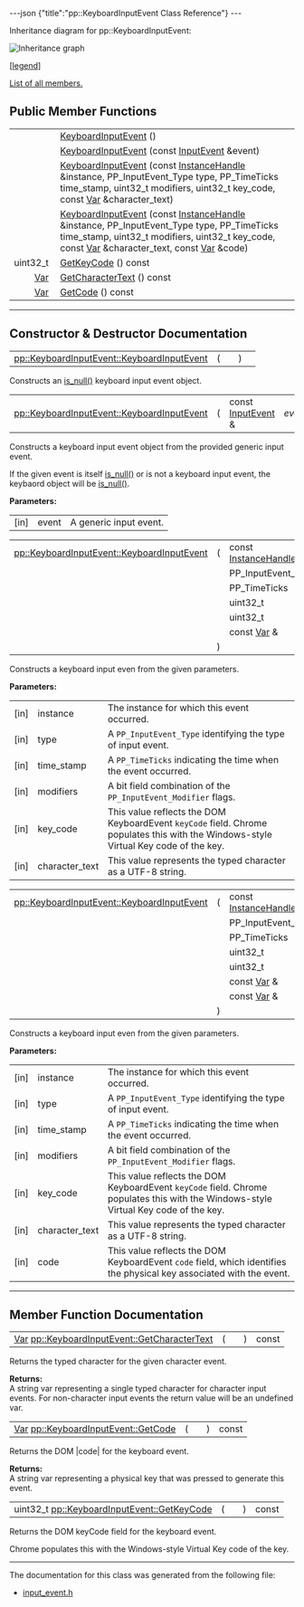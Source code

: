 ---json {"title":"pp::KeyboardInputEvent Class Reference"} ---

Inheritance diagram for pp::KeyboardInputEvent:

![Inheritance graph](/docs/native-client/pepper_beta/cpp/classpp_1_1_keyboard_input_event__inherit__graph.png)

<span class="legend">\[[legend](/docs/native-client/pepper_beta/cpp/graph_legend/)\]</span>

[List of all members.](/docs/native-client/pepper_beta/cpp/classpp_1_1_keyboard_input_event-members/)

## Public Member Functions

<table><tbody><tr class="odd"><td style="text-align: right;"> </td><td><a href="/docs/native-client/pepper_beta/cpp/classpp_1_1_keyboard_input_event#a07197d3bf22df18ab201dd593ec14b46" class="el">KeyboardInputEvent</a> ()</td></tr><tr class="even"><td style="text-align: right;"> </td><td><a href="/docs/native-client/pepper_beta/cpp/classpp_1_1_keyboard_input_event#ae0817f051306805db56dbbf837da57bb" class="el">KeyboardInputEvent</a> (const <a href="/docs/native-client/pepper_beta/cpp/classpp_1_1_input_event/" class="el">InputEvent</a> &amp;event)</td></tr><tr class="odd"><td style="text-align: right;"> </td><td><a href="/docs/native-client/pepper_beta/cpp/classpp_1_1_keyboard_input_event#a3adab90fc81122554ec878ab2fb8d506" class="el">KeyboardInputEvent</a> (const <a href="/docs/native-client/pepper_beta/cpp/classpp_1_1_instance_handle/" class="el">InstanceHandle</a> &amp;instance, PP_InputEvent_Type type, PP_TimeTicks time_stamp, uint32_t modifiers, uint32_t key_code, const <a href="/docs/native-client/pepper_beta/cpp/classpp_1_1_var/" class="el">Var</a> &amp;character_text)</td></tr><tr class="even"><td style="text-align: right;"> </td><td><a href="/docs/native-client/pepper_beta/cpp/classpp_1_1_keyboard_input_event#a95f16a4bee09b84cb38614f457038dca" class="el">KeyboardInputEvent</a> (const <a href="/docs/native-client/pepper_beta/cpp/classpp_1_1_instance_handle/" class="el">InstanceHandle</a> &amp;instance, PP_InputEvent_Type type, PP_TimeTicks time_stamp, uint32_t modifiers, uint32_t key_code, const <a href="/docs/native-client/pepper_beta/cpp/classpp_1_1_var/" class="el">Var</a> &amp;character_text, const <a href="/docs/native-client/pepper_beta/cpp/classpp_1_1_var/" class="el">Var</a> &amp;code)</td></tr><tr class="odd"><td style="text-align: right;">uint32_t </td><td><a href="/docs/native-client/pepper_beta/cpp/classpp_1_1_keyboard_input_event#a5d6c799091a2adce32d3e20fd1a63017" class="el">GetKeyCode</a> () const</td></tr><tr class="even"><td style="text-align: right;"><a href="/docs/native-client/pepper_beta/cpp/classpp_1_1_var/" class="el">Var</a> </td><td><a href="/docs/native-client/pepper_beta/cpp/classpp_1_1_keyboard_input_event#a343bd835af56bd7875b0d82361680e4a" class="el">GetCharacterText</a> () const</td></tr><tr class="odd"><td style="text-align: right;"><a href="/docs/native-client/pepper_beta/cpp/classpp_1_1_var/" class="el">Var</a> </td><td><a href="/docs/native-client/pepper_beta/cpp/classpp_1_1_keyboard_input_event#ad65274e6cb38165fa7bb5d03f2a76b93" class="el">GetCode</a> () const</td></tr></tbody></table>

---

## Constructor & Destructor Documentation

<span id="a07197d3bf22df18ab201dd593ec14b46" class="anchor" style="margin: 0;"></span>

<table><tbody><tr class="odd"><td><a href="/docs/native-client/pepper_beta/cpp/classpp_1_1_keyboard_input_event#a07197d3bf22df18ab201dd593ec14b46" class="el">pp::KeyboardInputEvent::KeyboardInputEvent</a></td><td>(</td><td></td><td>)</td><td></td></tr></tbody></table>

Constructs an <a href="/docs/native-client/pepper_beta/cpp/classpp_1_1_resource#a859068e34cdc2dc0b78754c255323aa9" class="el" title="This functions determines if this resource is invalid or uninitialized.">is_null()</a> keyboard input event object.

<span id="ae0817f051306805db56dbbf837da57bb" class="anchor" style="margin: 0;"></span>

<table><tbody><tr class="odd"><td><a href="/docs/native-client/pepper_beta/cpp/classpp_1_1_keyboard_input_event#a07197d3bf22df18ab201dd593ec14b46" class="el">pp::KeyboardInputEvent::KeyboardInputEvent</a></td><td>(</td><td>const <a href="/docs/native-client/pepper_beta/cpp/classpp_1_1_input_event/" class="el">InputEvent</a> &amp; </td><td><em>event</em></td><td>)</td><td><code> [explicit]</code></td></tr></tbody></table>

Constructs a keyboard input event object from the provided generic input event.

If the given event is itself <a href="/docs/native-client/pepper_beta/cpp/classpp_1_1_resource#a859068e34cdc2dc0b78754c255323aa9" class="el" title="This functions determines if this resource is invalid or uninitialized.">is_null()</a> or is not a keyboard input event, the keybaord object will be <a href="/docs/native-client/pepper_beta/cpp/classpp_1_1_resource#a859068e34cdc2dc0b78754c255323aa9" class="el" title="This functions determines if this resource is invalid or uninitialized.">is_null()</a>.

**Parameters:**

<table><tbody><tr class="odd"><td>[in]</td><td>event</td><td>A generic input event.</td></tr></tbody></table>

<span id="a3adab90fc81122554ec878ab2fb8d506" class="anchor" style="margin: 0;"></span>

<table><tbody><tr class="odd"><td><a href="/docs/native-client/pepper_beta/cpp/classpp_1_1_keyboard_input_event#a07197d3bf22df18ab201dd593ec14b46" class="el">pp::KeyboardInputEvent::KeyboardInputEvent</a></td><td>(</td><td>const <a href="/docs/native-client/pepper_beta/cpp/classpp_1_1_instance_handle/" class="el">InstanceHandle</a> &amp; </td><td><em>instance</em>,</td></tr><tr class="even"><td></td><td></td><td>PP_InputEvent_Type </td><td><em>type</em>,</td></tr><tr class="odd"><td></td><td></td><td>PP_TimeTicks </td><td><em>time_stamp</em>,</td></tr><tr class="even"><td></td><td></td><td>uint32_t </td><td><em>modifiers</em>,</td></tr><tr class="odd"><td></td><td></td><td>uint32_t </td><td><em>key_code</em>,</td></tr><tr class="even"><td></td><td></td><td>const <a href="/docs/native-client/pepper_beta/cpp/classpp_1_1_var/" class="el">Var</a> &amp; </td><td><em>character_text</em> </td></tr><tr class="odd"><td></td><td>)</td><td></td><td></td></tr></tbody></table>

Constructs a keyboard input even from the given parameters.

**Parameters:**

<table><tbody><tr class="odd"><td>[in]</td><td>instance</td><td>The instance for which this event occurred.</td></tr><tr class="even"><td>[in]</td><td>type</td><td>A <code>PP_InputEvent_Type</code> identifying the type of input event.</td></tr><tr class="odd"><td>[in]</td><td>time_stamp</td><td>A <code>PP_TimeTicks</code> indicating the time when the event occurred.</td></tr><tr class="even"><td>[in]</td><td>modifiers</td><td>A bit field combination of the <code>PP_InputEvent_Modifier</code> flags.</td></tr><tr class="odd"><td>[in]</td><td>key_code</td><td>This value reflects the DOM KeyboardEvent <code>keyCode</code> field. Chrome populates this with the Windows-style Virtual Key code of the key.</td></tr><tr class="even"><td>[in]</td><td>character_text</td><td>This value represents the typed character as a UTF-8 string.</td></tr></tbody></table>

<span id="a95f16a4bee09b84cb38614f457038dca" class="anchor" style="margin: 0;"></span>

<table><tbody><tr class="odd"><td><a href="/docs/native-client/pepper_beta/cpp/classpp_1_1_keyboard_input_event#a07197d3bf22df18ab201dd593ec14b46" class="el">pp::KeyboardInputEvent::KeyboardInputEvent</a></td><td>(</td><td>const <a href="/docs/native-client/pepper_beta/cpp/classpp_1_1_instance_handle/" class="el">InstanceHandle</a> &amp; </td><td><em>instance</em>,</td></tr><tr class="even"><td></td><td></td><td>PP_InputEvent_Type </td><td><em>type</em>,</td></tr><tr class="odd"><td></td><td></td><td>PP_TimeTicks </td><td><em>time_stamp</em>,</td></tr><tr class="even"><td></td><td></td><td>uint32_t </td><td><em>modifiers</em>,</td></tr><tr class="odd"><td></td><td></td><td>uint32_t </td><td><em>key_code</em>,</td></tr><tr class="even"><td></td><td></td><td>const <a href="/docs/native-client/pepper_beta/cpp/classpp_1_1_var/" class="el">Var</a> &amp; </td><td><em>character_text</em>,</td></tr><tr class="odd"><td></td><td></td><td>const <a href="/docs/native-client/pepper_beta/cpp/classpp_1_1_var/" class="el">Var</a> &amp; </td><td><em>code</em> </td></tr><tr class="even"><td></td><td>)</td><td></td><td></td></tr></tbody></table>

Constructs a keyboard input even from the given parameters.

**Parameters:**

<table><tbody><tr class="odd"><td>[in]</td><td>instance</td><td>The instance for which this event occurred.</td></tr><tr class="even"><td>[in]</td><td>type</td><td>A <code>PP_InputEvent_Type</code> identifying the type of input event.</td></tr><tr class="odd"><td>[in]</td><td>time_stamp</td><td>A <code>PP_TimeTicks</code> indicating the time when the event occurred.</td></tr><tr class="even"><td>[in]</td><td>modifiers</td><td>A bit field combination of the <code>PP_InputEvent_Modifier</code> flags.</td></tr><tr class="odd"><td>[in]</td><td>key_code</td><td>This value reflects the DOM KeyboardEvent <code>keyCode</code> field. Chrome populates this with the Windows-style Virtual Key code of the key.</td></tr><tr class="even"><td>[in]</td><td>character_text</td><td>This value represents the typed character as a UTF-8 string.</td></tr><tr class="odd"><td>[in]</td><td>code</td><td>This value reflects the DOM KeyboardEvent <code>code</code> field, which identifies the physical key associated with the event.</td></tr></tbody></table>

---

## Member Function Documentation

<span id="a343bd835af56bd7875b0d82361680e4a" class="anchor" style="margin: 0;"></span>

<table><tbody><tr class="odd"><td><a href="/docs/native-client/pepper_beta/cpp/classpp_1_1_var/" class="el">Var</a> <a href="/docs/native-client/pepper_beta/cpp/classpp_1_1_keyboard_input_event#a343bd835af56bd7875b0d82361680e4a" class="el">pp::KeyboardInputEvent::GetCharacterText</a></td><td>(</td><td></td><td>)</td><td>const</td></tr></tbody></table>

Returns the typed character for the given character event.

**Returns:**  
A string var representing a single typed character for character input events. For non-character input events the return value will be an undefined var.

<span id="ad65274e6cb38165fa7bb5d03f2a76b93" class="anchor" style="margin: 0;"></span>

<table><tbody><tr class="odd"><td><a href="/docs/native-client/pepper_beta/cpp/classpp_1_1_var/" class="el">Var</a> <a href="/docs/native-client/pepper_beta/cpp/classpp_1_1_keyboard_input_event#ad65274e6cb38165fa7bb5d03f2a76b93" class="el">pp::KeyboardInputEvent::GetCode</a></td><td>(</td><td></td><td>)</td><td>const</td></tr></tbody></table>

Returns the DOM |code| for the keyboard event.

**Returns:**  
A string var representing a physical key that was pressed to generate this event.

<span id="a5d6c799091a2adce32d3e20fd1a63017" class="anchor" style="margin: 0;"></span>

<table><tbody><tr class="odd"><td>uint32_t <a href="/docs/native-client/pepper_beta/cpp/classpp_1_1_keyboard_input_event#a5d6c799091a2adce32d3e20fd1a63017" class="el">pp::KeyboardInputEvent::GetKeyCode</a></td><td>(</td><td></td><td>)</td><td>const</td></tr></tbody></table>

Returns the DOM keyCode field for the keyboard event.

Chrome populates this with the Windows-style Virtual Key code of the key.

---

The documentation for this class was generated from the following file:

- <a href="/docs/native-client/pepper_beta/cpp/input__event_8h/" class="el">input_event.h</a>
